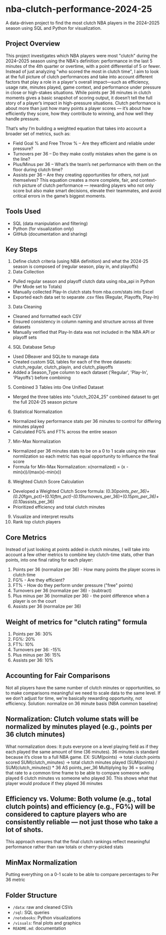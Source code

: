 # nba-clutch-performance-2024-25
A data-driven project to find the most clutch NBA players in the 2024–2025 season using SQL and Python for visualization.

## Project Overview
This project investigates which NBA players were most "clutch" during the 2024–2025 season using the NBA's definition: performance in the last 5 minutes of the 4th quarter or overtime, with a point differential of 5 or fewer. Instead of just analyzing "who scored the most in clutch time", I aim to look at the full picture of clutch performances and take into account different factors that play a role in a player's overall impact—such as efficiency, usage rate, minutes played, game context, and performance under pressure in close or high-stakes situations. While points per 36 minutes in clutch moments gives a basic snapshot of scoring output, it doesn’t tell the full story of a player’s impact in high-pressure situations. Clutch performance is about more than just how many points a player scores — it’s about how efficiently they score, how they contribute to winning, and how well they handle pressure.

That’s why I’m building a weighted equation that takes into account a broader set of metrics, such as:
- Field Goal % and Free Throw % – Are they efficient and reliable under pressure?
- Turnovers per 36 – Do they make costly mistakes when the game is on the line?
- Plus/Minus per 36 – What’s the team’s net performance with them on the floor during clutch time?
- Assists per 36 – Are they creating opportunities for others, not just themselves?
This equation creates a more complete, fair, and context-rich picture of clutch performance — rewarding players who not only score but also make smart decisions, elevate their teammates, and avoid critical errors in the game’s biggest moments.

## Tools Used
- SQL (data manipulation and filtering)
- Python (for visualization only)
- GitHub (documentation and sharing)

## Key Steps
1. Define clutch criteria (using NBA definition) and what the 2024-25 season is composed of (regular season, play in, and playoffs) 
2. Data Collection
- Pulled regular season and playoff clutch data using nba_api in Python (Per Mode set to Totals)
- Manually collected Play-In clutch stats from nba.com/stats into Excel
- Exported each data set to separate .csv files (Regular, Playoffs, Play-In)
3. Data Cleaning
- Cleaned and formatted each CSV  
- Ensured consistency in column naming and structure across all three datasets
- Manually verified that Play-In data was not included in the NBA API or playoff sets
4. SQL Database Setup
- Used DBeaver and SQLite to manage data
- Created custom SQL tables for each of the three datasets: clutch_regular, clutch_playin, and clutch_playoffs
- Added a Season_Type column to each dataset ('Regular', 'Play-In', 'Playoffs') before combining
5. Combined 3 Tables into One Unified Dataset
- Merged the three tables into "clutch_2024_25" combined dataset to get the full 2024-25 season picture
6. Statistical Normalization
- Normalized key performance stats per 36 minutes to control for differing minutes played
- Calculated FG% and FT% across the entire season
7. Min-Max Normalization
- Normalized per 36 minutes stats to be on a 0 to 1 scale using min max normlization so each metric has equal opportunity to influence the final score 
- Formula for Min-Max Normalization: x(normalized) = (x - min(x))/(max(x)-min(x))
8. Weighted Clutch Score Calculation
- Developed a Weighted Clutch Score formula:
  (0.30*points_per_36)+(0.20*fgm_pct)+(0.10*ftm_pct)-(0.15*turnovers_per_36)+(0.15*pm_per_36)+(0.10*assists_per_36)
- Prioritized efficiency and total clutch minutes
9. Visualize and interpret results
10. Rank top clutch players

## Core Metrics 
Instead of just looking at points added in clutch minutes, I will take into account a few other metrics to combine key clutch-time stats, other than points, into one final rating for each player:
1. Points per 36 (normalize per 36) - How many points the player scores in clutch time	
2. FG% - Are they efficient?	
3. FT% - How do they perform under pressure ("free" points) 
4. Turnovers per 36 (normalize per 36) - (subtract)
5. Plus minus per 36 (normalize per 36) - the point difference when a player is on the court
6. Assists per 36 (normalize per 36)

## Weight of metrics for "clutch rating" formula 
1. Points per 36: 30%
2. FG%: 20%
3. FT%: 10%
4. Turnovers per 36: -15%
5. Plus minus per 36: 15%
6. Assists per 36: 10%
   
## Accounting for Fair Comparisons
Not all players have the same number of clutch minutes or opportunities, so to make comparisons meaningful we need to scale data to the same level. If we don’t adjust for time, we're basically rewarding opportunity, not efficiency. Solution: normalize on 36 minute basis (NBA common baseline) 

## Normalization: Clutch volume stats will be normalized by minutes played (e.g., points per 36 clutch minutes)
What normalization does: It puts everyone on a level playing field as if they each played the same amount of time (36 minutes). 36 minutes is standard because it’s close to a full NBA game.
EX: SUM(points) → total clutch points scored
    SUM(clutch_minutes) → total clutch minutes played
    (SUM(points) / SUM(clutch_minutes)) * 36 AS points_per_36 
    Multiplying by 36 = scaling that rate to a common time frame to be able to compare someone who played 6 clutch minutes vs someone who played 30. This shows what that player would produce if they played 36 minutes
    
## Efficiency vs. Volume: Both volume (e.g., total clutch points) and efficiency (e.g., FG%) will be considered to capture players who are consistently reliable — not just those who take a lot of shots.
This approach ensures that the final clutch rankings reflect meaningful performance rather than raw totals or cherry-picked stats

## MinMax Normalization
Putting everything on a 0-1 scale to be able to compare percentages to Per 36 metric

## Folder Structure
- `/data`: raw and cleaned CSVs
- `/sql`: SQL queries
- `/notebooks`: Python visualizations
- `/visuals`: final plots and graphics
- `README.md`: documentation
